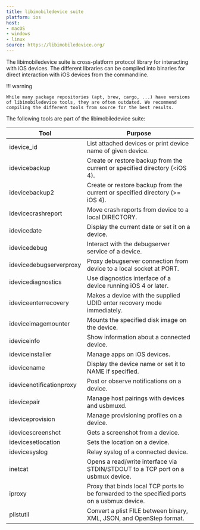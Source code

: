 ```yaml
---
title: libimobiledevice suite
platform: ios
host:
- macOS
- windows
- linux
source: https://libimobiledevice.org/
---
```


The libimobiledevice suite is cross-platform protocol library for interacting with iOS devices. The different libraries can be compiled into binaries for direct interaction with iOS devices from the commandline.

!!! warning

    While many package repositories (apt, brew, cargo, ...) have versions of libimobiledevice tools, they are often outdated. We recommend compiling the different tools from source for the best results.

The following tools are part of the libimobiledevice suite:

| Tool | Purpose |
|------------------|---------------------|
| idevice_id | List attached devices or print device name of given device. |
| idevicebackup | Create or restore backup from the current or specified directory (<iOS 4). |
| idevicebackup2 | Create or restore backup from the current or specified directory (>= iOS 4). |
| idevicecrashreport | Move crash reports from device to a local DIRECTORY. |
| idevicedate | Display the current date or set it on a device. |
| idevicedebug | Interact with the debugserver service of a device. |
| idevicedebugserverproxy | Proxy debugserver connection from device to a local socket at PORT. |
| idevicediagnostics | Use diagnostics interface of a device running iOS 4 or later. |
| ideviceenterrecovery | Makes a device with the supplied UDID enter recovery mode immediately. |
| ideviceimagemounter | Mounts the specified disk image on the device. |
| ideviceinfo | Show information about a connected device. |
| ideviceinstaller | Manage apps on iOS devices. |
| idevicename | Display the device name or set it to NAME if specified. |
| idevicenotificationproxy | Post or observe notifications on a device. |
| idevicepair | Manage host pairings with devices and usbmuxd. |
| ideviceprovision | Manage provisioning profiles on a device. |
| idevicescreenshot | Gets a screenshot from a device. |
| idevicesetlocation | Sets the location on a device. |
| idevicesyslog | Relay syslog of a connected device. |
| inetcat | Opens a read/write interface via STDIN/STDOUT to a TCP port on a usbmux device. |
| iproxy | Proxy that binds local TCP ports to be forwarded to the specified ports on a usbmux device. |
| plistutil | Convert a plist FILE between binary, XML, JSON, and OpenStep format. |
